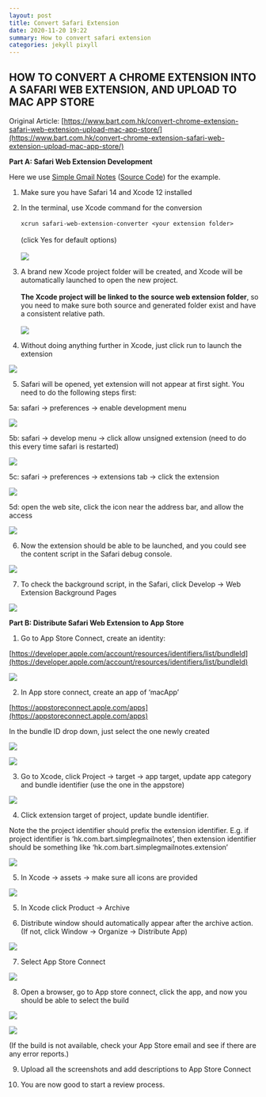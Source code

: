 ```yaml
---
layout: post
title: Convert Safari Extension
date: 2020-11-20 19:22
summary: How to convert safari extension
categories: jekyll pixyll
---
```


## HOW TO CONVERT A CHROME EXTENSION INTO A SAFARI WEB EXTENSION, AND UPLOAD TO MAC APP STORE

Original Article: [https://www.bart.com.hk/convert-chrome-extension-safari-web-extension-upload-mac-app-store/](https://www.bart.com.hk/convert-chrome-extension-safari-web-extension-upload-mac-app-store/)

**Part A: Safari Web Extension Development**

Here we use [Simple Gmail Notes](https://www.bart.com.hk/simple-gmail-notes/) ([Source Code](https://github.com/bartsolutions/simple-gmail-notes.chrome)) for the example.

1. Make sure you have Safari 14 and Xcode 12 installed

2. In the terminal, use Xcode command for the conversion\
 \
 `xcrun safari-web-extension-converter <your extension folder>`\
 \
 (click Yes for default options)  
 \
 ![](/images/safari-extension/1__CBbsbXl6SQMT0XwsqSVhg.png)

3. A brand new Xcode project folder will be created, and Xcode will be automatically launched to open the new project.\
 \
 **The Xcode project will be linked to the source web extension folder**, so you need to make sure both source and generated folder exist and have a consistent relative path.\
 \
 ![](/images/safari-extension/1_nyn86xrO3GAPmaCbqsi3MQ.png)

4. Without doing anything further in Xcode, just click run to launch the extension

![](/images/safari-extension/1_DosAhhL5NhDF9HXMob1ctw.png)

5. Safari will be opened, yet extension will not appear at first sight. You need to do the following steps first:

5a: safari -> preferences -> enable development menu

![](/images/safari-extension/1_jj8e5xo5pbIEo3fWPf07uw.png)

5b: safari -> develop menu -> click allow unsigned extension (need to do this every time safari is restarted)

![](/images/safari-extension/1_IEtQu72j26N8jIO5Wx2SUA.png)

5c: safari -> preferences -> extensions tab -> click the extension

![](/images/safari-extension/1_emZPRoHUXbdc2ElGMje-Fw.png)

5d: open the web site, click the icon near the address bar, and allow the access

![](/images/safari-extension/1_RuDTgJkiWzWglW68oE3zYw.png)

6. Now the extension should be able to be launched, and you could see the content script in the Safari debug console.

![](/images/safari-extension/1_OQ5OSpAwrW1CBTYUD5hX_w.png)

7. To check the background script, in the Safari, click Develop -> Web Extension Background Pages

![](/images/safari-extension/1_Q-PT2K0Syj9RgapsyptoNA.png)

**Part B: Distribute Safari Web Extension to App Store**

1. Go to App Store Connect, create an identity:

[https://developer.apple.com/account/resources/identifiers/list/bundleId](https://developer.apple.com/account/resources/identifiers/list/bundleId)

![](/images/safari-extension/1_xwzbX2Ny1ZtPB-z0i94F5w.png)

2. In App store connect, create an app of ‘macApp’

[https://appstoreconnect.apple.com/apps](https://appstoreconnect.apple.com/apps)

In the bundle ID drop down, just select the one newly created

![](/images/safari-extension/1_bVO2qsEulT_G44DXd2KH1g.png)

![](/images/safari-extension/1_MVOM6H0RD4je_nNrIk_Ajg.png)

3. Go to Xcode, click Project -> target -> app target, update app category and bundle identifier (use the one in the appstore)

![](/images/safari-extension/1_NQJEH-Km9X9crvuTT0-TjA.png)

4. Click extension target of project, update bundle identifier.

Note the the project identifier should prefix the extension identifier. E.g. if project identifier is ‘hk.com.bart.simplegmailnotes’, then extension identifier should be something like ‘hk.com.bart.simplegmailnotes.extension’

![](/images/safari-extension/1_LGUVUhVz3WD2KDVVHyQK6g.png)

5. In Xcode -> assets -> make sure all icons are provided

![](/images/safari-extension/1_JfhkvwLcgxES-2aX9i4PEA.png)

5. In Xcode click Product -> Archive

6. Distribute window should automatically appear after the archive action. (If not, click Window -> Organize -> Distribute App)

![](/images/safari-extension/1_iAcgMEl4ThfgutKtFKqsxg.png)

7. Select App Store Connect

![](/images/safari-extension/1_bdtXGyYhWTdgOoDVMNF2bg.png)

8. Open a browser, go to App store connect, click the app, and now you should be able to select the build

![](/images/safari-extension/1_1Dv4lovtS5m5Ck67AqLfGg.png)

![](/images/safari-extension/1_pyl8mgUqkzlEsM53D-eDVg.png)

(If the build is not available, check your App Store email and see if there are any error reports.)

9. Upload all the screenshots and add descriptions to App Store Connect

10. You are now good to start a review process.

